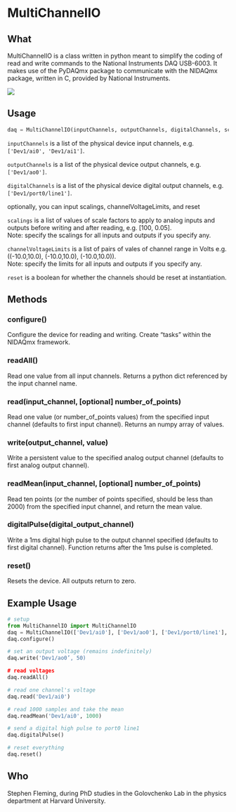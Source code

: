 MultiChannelIO
=======

## What

MultiChannelIO is a class written in python meant to simplify the coding of read and write commands to the National Instruments DAQ USB-6003.  It makes use of the PyDAQmx package to communicate with the NIDAQmx package, written in C, provided by National Instruments.

![](http://s7d5.scene7.com/is/image/ni/04231404?$ni-card-md$)


## Usage

```python
daq = MultiChannelIO(inputChannels, outputChannels, digitalChannels, scalings, channelVoltageLimits, reset)
```

```inputChannels``` is a list of the physical device input channels,
	e.g. ```['Dev1/ai0', 'Dev1/ai1']```.

```outputChannels``` is a list of the physical device output channels,
	e.g. ```['Dev1/ao0']```.

```digitalChannels``` is a list of the physical device digital output channels,
	e.g. ```['Dev1/port0/line1']```.

optionally, you can input scalings, channelVoltageLimits, and reset

```scalings``` is a list of values of scale factors to apply to analog inputs and outputs
	before writing and after reading, 
	e.g. [100, 0.05].  
	Note: specify the scalings for all inputs and outputs if you specify any.

```channelVoltageLimits``` is a list of pairs of vales of channel range in Volts
	e.g. ((-10.0,10.0), (-10.0,10.0), (-10.0,10.0)).  
	Note: specify the limits for all inputs and outputs if you specify any.

```reset``` is a boolean for whether the channels should be reset at instantiation.


## Methods

### configure()

Configure the device for reading and writing.  Create “tasks” within the NIDAQmx framework.

### readAll()

Read one value from all input channels.  Returns a python dict referenced by the input channel name.

### read(input_channel, [optional] number_of_points)

Read one value (or number_of_points values) from the specified input channel (defaults to first input channel).  Returns an numpy array of values.

### write(output_channel, value)

Write a persistent value to the specified analog output channel (defaults to first analog output channel).

### readMean(input_channel, [optional] number_of_points)

Read ten points (or the number of points specified, should be less than 2000) from the specified input channel, and return the mean value.

### digitalPulse(digital_output_channel)

Write a 1ms digital high pulse to the output channel specified (defaults to first digital channel).  Function returns after the 1ms pulse is completed.

### reset()

Resets the device.  All outputs return to zero.

## Example Usage

```python
# setup
from MultiChannelIO import MultiChannelIO
daq = MultiChannelIO(['Dev1/ai0'], ['Dev1/ao0'], ['Dev1/port0/line1'], scalings=[100.0, 0.05])
daq.configure()

# set an output voltage (remains indefinitely)
daq.write('Dev1/ao0’, 50)

# read voltages
daq.readAll()

# read one channel's voltage
daq.read('Dev1/ai0')

# read 1000 samples and take the mean
daq.readMean('Dev1/ai0', 1000)

# send a digital high pulse to port0 line1
daq.digitalPulse()

# reset everything
daq.reset()
```

## Who

Stephen Fleming, during PhD studies in the Golovchenko Lab in the physics department at Harvard University.
